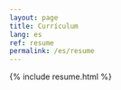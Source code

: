 ```yaml
---
layout: page
title: Currículum
lang: es
ref: resume
permalink: /es/resume
---
```


{% include resume.html %}

